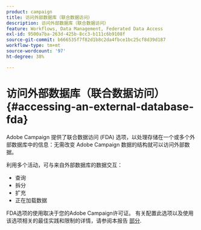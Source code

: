 ```yaml
---
product: campaign
title: 访问外部数据库（联合数据访问）
description: 访问外部数据库（联合数据访问）
feature: Workflows, Data Management, Federated Data Access
exl-id: 9500a7ba-263d-425b-8cc3-b111c6b9108f
source-git-commit: b666535f7f82d1b8c2da4fbce1bc25cf8d39d187
workflow-type: tm+mt
source-wordcount: '97'
ht-degree: 38%

---
```


# 访问外部数据库（联合数据访问）{#accessing-an-external-database-fda}



Adobe Campaign 提供了联合数据访问 (FDA) 选项，以处理存储在一个或多个外部数据库中的信息：无需改变 Adobe Campaign 数据的结构就可以访问外部数据。

利用多个活动，可与来自外部数据库的数据交互：

* 查询
* 拆分
* 扩充
* 正在加载数据

FDA选项的使用取决于您的Adobe Campaign许可证。 有关配置此选项以及使用该选项相关的最佳实践和限制的详情，请参阅本报告 [部分](../../installation/using/about-fda.md).
